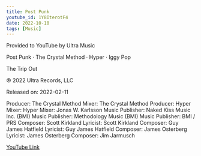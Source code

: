 ```yaml
---
title: Post Punk
youtube_id: 1Y8IterotF4
date: 2022-10-10
tags: [Music]
---
```

Provided to YouTube by Ultra Music

Post Punk · The Crystal Method · Hyper · Iggy Pop


The Trip Out

℗ 2022 Ultra Records, LLC


Released on: 2022-02-11

Producer: The Crystal Method
Mixer: The Crystal Method
Producer: Hyper
Mixer: Hyper
Mixer: Jonas W. Karlsson
Music  Publisher: Naked Kiss Music Inc. (BMI)
Music  Publisher: Methodology Music (BMI)
Music  Publisher: BMI / PRS
Composer: Scott Kirkland
Lyricist: Scott Kirkland
Composer: Guy James Hatfield
Lyricist: Guy James Hatfield
Composer: James Osterberg
Lyricist: James Osterberg
Composer: Jim Jarmusch


[YouTube Link](https://www.youtube.com/watch?v=1Y8IterotF4)
